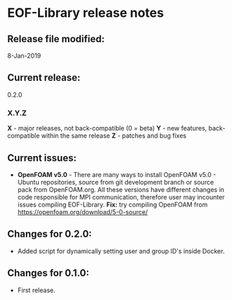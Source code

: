 # EOF-Library release notes
## Release file modified:
8-Jan-2019

## Current release:
0.2.0

### X.Y.Z
**X** - major releases, not back-compatible (0 = beta)
**Y** - new features, back-compatible within the same release
**Z** - patches and bug fixes

## Current issues:
* **OpenFOAM v5.0** - There are many ways to install OpenFOAM v5.0 - Ubuntu repositories, source from git development branch or source pack from OpenFOAM.org. All these versions have different changes in code responsible for MPI communication, therefore user may incounter issues compiling EOF-Library. **Fix:** try compiling OpenFOAM from https://openfoam.org/download/5-0-source/

## Changes for 0.2.0:
* Added script for dynamically setting user and group ID's inside Docker.

## Changes for 0.1.0:
* First release.
